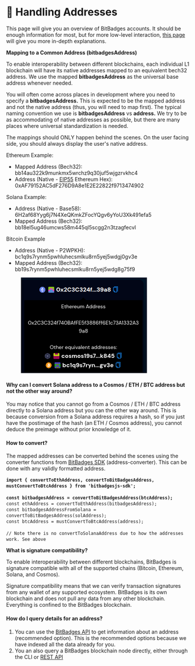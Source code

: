 # 👤 Handling Addresses

This page will give you an overview of BitBadges accounts. It should be enough information for most, but for more low-level interaction, [this page](core-concepts/general/accounts-technical.md) will give you more in-depth explanations.

**Mapping to a Common Address (bitbadgesAddress)**

To enable interoperability between different blockchains, each individual L1 blockchain will have its native addresses mapped to an equivalent bech32 address. We use the mapped **bitbadgesAddress** as the universal base address whenever needed.&#x20;

You will often come across places in development where you need to specify a **bitbadgesAddress.** This is expected to be the mapped address and not the native address (thus, you will need to map first). The typical naming convention we use is **bitbadgesAddress** vs **address.** We try to be as accommodating of native addresses as possible, but there are many places where universal standardization is needed.&#x20;

The mappings should ONLY happen behind the scenes. On the user facing side, you should always display the user's native address.&#x20;

Ethereum Example:

-   Mapped Address (Bech32): bb14au322k9munkmx5wrchz9q30juf5wjgzrvkhc4
-   Address (Native - [EIP55](https://eips.ethereum.org/EIPS/eip-55) Ethereum Hex): 0xAF79152AC5dF276D9A8e1E2E22822f9713474902

Solana Example:

-   Address (Native - Base58): 6H2af68Yyg6j7N4XeQKmkZFocYQgv6yYoU3Xk491efa5
-   Mapped Address (Bech32): bb18el5ug46umcws58m445ql5scgg2n3tzagfecvl

Bitcoin Example

-   Address (Native - P2WPKH): bc1q9s7rynm5pwhluhecsmlku8rn5yej5wdgj0gv3e
-   Mapped Address (Bech32): bb19s7rynm5pwhluhecsmlku8rn5yej5wdg8g75f9

<figure><img src="../.gitbook/assets/image (9) (1) (1).png" alt=""><figcaption></figcaption></figure>

#### Why can I convert Solana address to a Cosmos / ETH / BTC address but not the other way around?

You may notice that you cannot go from a Cosmos / ETH / BTC address directly to a Solana address but you can the other way around. This is because conversion from a Solana address requires a hash, so if you just have the postimage of the hash (an ETH / Cosmos address), you cannot deduce the preimage without prior knowledge of it.

#### **How to convert?**

The mapped addresses can be converted behind the scenes using the converter functions from [BitBadges SDK](bitbadges-sdk/) (address-converter). This can be done with any validly formatted address.

<pre class="language-typescript"><code class="lang-typescript"><strong>import { convertToEthAddress, convertToBitBadgesAddress, mustConvertToBtcAddress } from 'bitbadgesjs-sdk';
</strong>
<strong>const bitbadgesAddress = convertToBitBadgesAddress(btcAddress);
</strong>const ethAddress = convertToEthAddress(bitbadgesAddress);
const bitbadgesAddressFromSolana = convertToBitBadgesAddress(solAddress);
const btcAddress = mustConvertToBtcAddress(address);

// Note there is no convertToSolanaAddress due to how the addresses work. See above
</code></pre>

**What is signature compatibility?**

To enable interoperability between different blockchains, BitBadges is signature compatible with all of the supported chains (Bitcoin, Ethereum, Solana, and Cosmos).

Signature compatibility means that we can verify transaction signatures from any wallet of any supported ecosystem. BitBadges is its own blockchain and does not pull any data from any other blockchain. Everything is confined to the BitBadges blockchain.

#### **How do I query details for an address?**

1. You can use the [BitBadges API](bitbadges-api/api.md) to get information about an address (recommended option). This is the recommended options because we have indexed all the data already for you.
2. You an also query a BitBadges blockchain node directly, either through the CLI or [REST API ](https://docs.cosmos.network/v0.46/run-node/interact-node.html)
